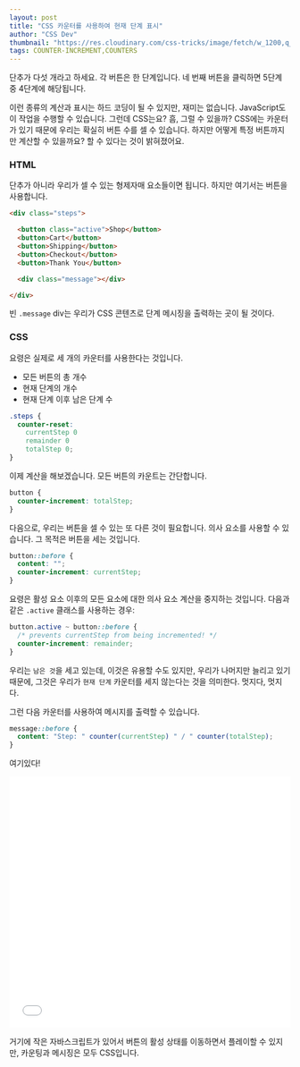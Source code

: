 ```yaml
---
layout: post
title: "CSS 카운터를 사용하여 현재 단계 표시"
author: "CSS Dev"
thumbnail: "https://res.cloudinary.com/css-tricks/image/fetch/w_1200,q_auto,f_auto/https://css-tricks.com/wp-content/uploads/2020/07/counter-steps.png"
tags: COUNTER-INCREMENT,COUNTERS
---
```



단추가 다섯 개라고 하세요. 각 버튼은 한 단계입니다. 네 번째 버튼을 클릭하면 5단계 중 4단계에 해당됩니다.

이런 종류의 계산과 표시는 하드 코딩이 될 수 있지만, 재미는 없습니다. JavaScript도 이 작업을 수행할 수 있습니다. 그런데 CSS는요? 흠, 그럴 수 있을까? CSS에는 카운터가 있기 때문에 우리는 확실히 버튼 수를 셀 수 있습니다. 하지만 어떻게 특정 버튼까지만 계산할 수 있을까요? 할 수 있다는 것이 밝혀졌어요.

### HTML

단추가 아니라 우리가 셀 수 있는 형제자매 요소들이면 됩니다. 하지만 여기서는 버튼을 사용합니다.

```html
<div class="steps">

  <button class="active">Shop</button>
  <button>Cart</button>
  <button>Shipping</button>
  <button>Checkout</button>
  <button>Thank You</button>

  <div class="message"></div>

</div>
```

빈 `.message` div는 우리가 CSS 콘텐츠로 단계 메시징을 출력하는 곳이 될 것이다.

### CSS

요령은 실제로 세 개의 카운터를 사용한다는 것입니다.

- 모든 버튼의 총 개수
- 현재 단계의 개수
- 현재 단계 이후 남은 단계 수

```css
.steps {
  counter-reset: 
    currentStep 0 
    remainder 0 
    totalStep 0;
}
```

이제 계산을 해보겠습니다. 모든 버튼의 카운트는 간단합니다.

```css
button {
  counter-increment: totalStep;
}
```

다음으로, 우리는 버튼을 셀 수 있는 또 다른 것이 필요합니다. 의사 요소를 사용할 수 있습니다. 그 목적은 버튼을 세는 것입니다.

```css
button::before {
  content: "";
  counter-increment: currentStep;
}
```

요령은 활성 요소 이후의 모든 요소에 대한 의사 요소 계산을 중지하는 것입니다. 다음과 같은 `.active` 클래스를 사용하는 경우:

```css
button.active ~ button::before {
  /* prevents currentStep from being incremented! */
  counter-increment: remainder;
}
```

우리는 `남은 것`을 세고 있는데, 이것은 유용할 수도 있지만, 우리가 나머지만 늘리고 있기 때문에, 그것은 우리가 `현재 단계` 카운터를 세지 않는다는 것을 의미한다. 멋지다, 멋지다.

그런 다음 카운터를 사용하여 메시지를 출력할 수 있습니다.

```css
message::before {
  content: "Step: " counter(currentStep) " / " counter(totalStep);
}
```

여기있다!

<div class="wp-block-cp-codepen-gutenberg-embed-block cp_embed_wrapper resizable" style="height: 450px;"><iframe id="cp_embed_QWydxqP" src="//codepen.io/anon/embed/QWydxqP?height=450&amp;theme-id=1&amp;slug-hash=QWydxqP&amp;default-tab=result" height="450" scrolling="no" frameborder="0" allowfullscreen="" allowpaymentrequest="" name="CodePen Embed QWydxqP" title="CodePen Embed QWydxqP" class="cp_embed_iframe" style="width: 100%; overflow: hidden; height: 100%;">CodePen Embed Fallback</iframe><div class="win-size-grip" style="touch-action: none;"></div></div>

거기에 작은 자바스크립트가 있어서 버튼의 활성 상태를 이동하면서 플레이할 수 있지만, 카운팅과 메시징은 모두 CSS입니다.
